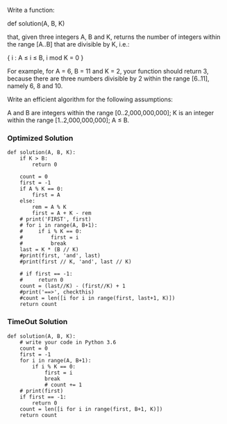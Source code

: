 Write a function:

def solution(A, B, K)

that, given three integers A, B and K, returns the number of integers within the range [A..B] that are divisible by K, i.e.:

{ i : A ≤ i ≤ B, i mod K = 0 }

For example, for A = 6, B = 11 and K = 2, your function should return 3, because there are three numbers divisible by 2 within the range [6..11], namely 6, 8 and 10.

Write an efficient algorithm for the following assumptions:

A and B are integers within the range [0..2,000,000,000];
K is an integer within the range [1..2,000,000,000];
A ≤ B.

### Optimized Solution
```
def solution(A, B, K):
    if K > B:
        return 0
     
    count = 0
    first = -1
    if A % K == 0:
        first = A
    else:
        rem = A % K
        first = A + K - rem
    # print('FIRST', first)
    # for i in range(A, B+1):
    #     if i % K == 0:
    #         first = i
    #         break
    last = K * (B // K)
    #print(first, 'and', last)
    #print(first // K, 'and', last // K)

    # if first == -1:
    #     return 0
    count = (last//K) - (first//K) + 1
    #print('==>', checkthis)
    #count = len([i for i in range(first, last+1, K)])
    return count
```

### TimeOut Solution
```
def solution(A, B, K):
    # write your code in Python 3.6
    count = 0
    first = -1
    for i in range(A, B+1):
        if i % K == 0:
            first = i
            break
            # count += 1
    # print(first)
    if first == -1:
        return 0
    count = len([i for i in range(first, B+1, K)])
    return count
```
